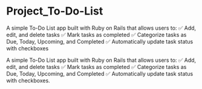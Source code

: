 
# Project_To-Do-List
A simple To-Do List app built with Ruby on Rails that allows users to: ✅ Add, edit, and delete tasks ✅ Mark tasks as completed ✅ Categorize tasks as Due, Today, Upcoming, and Completed ✅ Automatically update task status with checkboxes

A simple To-Do List app built with Ruby on Rails that allows users to:
 ✅ Add, edit, and delete tasks
 ✅ Mark tasks as completed
 ✅ Categorize tasks as Due, Today, Upcoming, and Completed
 ✅ Automatically update task status with checkboxes.



